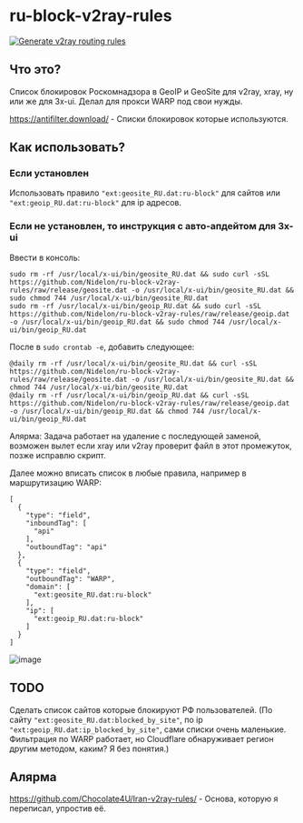 # ru-block-v2ray-rules
[![Generate v2ray routing rules](https://github.com/Nidelon/ru-block-v2ray-rules/actions/workflows/release.yml/badge.svg)](https://github.com/Nidelon/ru-block-v2ray-rules/actions/workflows/release.yml)
## Что это?
Список блокировок Роскомнадзора в GeoIP и GeoSite для v2ray, xray, ну или же для 3x-ui.
Делал для прокси WARP под свои нужды.

https://antifilter.download/ - Списки блокировок которые используются.

## Как использовать?
### Если установлен
Использовать правило `"ext:geosite_RU.dat:ru-block"` для сайтов или `"ext:geoip_RU.dat:ru-block"` для ip адресов.

### Если не установлен, то инструкция с авто-апдейтом для 3x-ui
Ввести в консоль:
```
sudo rm -rf /usr/local/x-ui/bin/geosite_RU.dat && sudo curl -sSL https://github.com/Nidelon/ru-block-v2ray-rules/raw/release/geosite.dat -o /usr/local/x-ui/bin/geosite_RU.dat && sudo chmod 744 /usr/local/x-ui/bin/geosite_RU.dat
sudo rm -rf /usr/local/x-ui/bin/geoip_RU.dat && sudo curl -sSL https://github.com/Nidelon/ru-block-v2ray-rules/raw/release/geoip.dat -o /usr/local/x-ui/bin/geoip_RU.dat && sudo chmod 744 /usr/local/x-ui/bin/geoip_RU.dat
```

После в `sudo crontab -e`, добавить следующее:
```
@daily rm -rf /usr/local/x-ui/bin/geosite_RU.dat && curl -sSL https://github.com/Nidelon/ru-block-v2ray-rules/raw/release/geosite.dat -o /usr/local/x-ui/bin/geosite_RU.dat && chmod 744 /usr/local/x-ui/bin/geosite_RU.dat
@daily rm -rf /usr/local/x-ui/bin/geoip_RU.dat && curl -sSL https://github.com/Nidelon/ru-block-v2ray-rules/raw/release/geoip.dat -o /usr/local/x-ui/bin/geoip_RU.dat && chmod 744 /usr/local/x-ui/bin/geoip_RU.dat
```
Алярма: Задача работает на удаление с последующей заменой, возможен вылет если xray или v2ray проверит файл в этот промежуток, позже исправлю скрипт.

Далее можно вписать список в любые правила, например в маршрутизацию WARP:
```
[
  {
    "type": "field",
    "inboundTag": [
      "api"
    ],
    "outboundTag": "api"
  },
  {
    "type": "field",
    "outboundTag": "WARP",
    "domain": [
      "ext:geosite_RU.dat:ru-block"
    ],
    "ip": [
      "ext:geoip_RU.dat:ru-block"
    ]
  }
]
```
![image](https://github.com/Nidelon/ru-block-v2ray-rules/assets/48694850/16c0215f-568d-44bb-9202-fc39eb695154)

## TODO
Сделать список сайтов которые блокируют РФ пользователей. (По сайту `"ext:geosite_RU.dat:blocked_by_site"`, по ip `"ext:geoip_RU.dat:ip_blocked_by_site"`, сами списки очень маленькие. Фильтрация по WARP работает, но Cloudflare обнаруживает регион другим методом, каким? Я без понятия.)

## Алярма
https://github.com/Chocolate4U/Iran-v2ray-rules/ - Основа, которую я переписал, упростив её.
